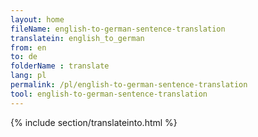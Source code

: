 ```yaml
---
layout: home
fileName: english-to-german-sentence-translation
translatein: english_to_german
from: en
to: de
folderName : translate
lang: pl
permalink: /pl/english-to-german-sentence-translation
tool: english-to-german-sentence-translation
---
```

{% include section/translateinto.html %}